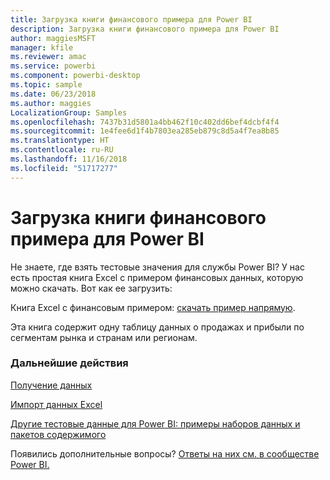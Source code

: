 ```yaml
---
title: Загрузка книги финансового примера для Power BI
description: Загрузка книги финансового примера для Power BI
author: maggiesMSFT
manager: kfile
ms.reviewer: amac
ms.service: powerbi
ms.component: powerbi-desktop
ms.topic: sample
ms.date: 06/23/2018
ms.author: maggies
LocalizationGroup: Samples
ms.openlocfilehash: 7437b31d5801a4bb462f10c402dd6bef4dcbf4f4
ms.sourcegitcommit: 1e4fee6d1f4b7803ea285eb879c8d5a4f7ea8b85
ms.translationtype: HT
ms.contentlocale: ru-RU
ms.lasthandoff: 11/16/2018
ms.locfileid: "51717277"
---
```

# <a name="download-the-financial-sample-workbook-for-power-bi"></a>Загрузка книги финансового примера для Power BI
Не знаете, где взять тестовые значения для службы Power BI? У нас есть простая книга Excel с примером финансовых данных, которую можно скачать.  Вот как ее загрузить:

Книга Excel с финансовым примером: [скачать пример напрямую](http://go.microsoft.com/fwlink/?LinkID=521962).

Эта книга содержит одну таблицу данных о продажах и прибыли по сегментам рынка и странам или регионам.

### <a name="next-steps"></a>Дальнейшие действия
[Получение данных](service-get-data.md)

[Импорт данных Excel](service-excel-workbook-files.md)

[Другие тестовые данные для Power BI: примеры наборов данных и пакетов содержимого](sample-datasets.md)

Появились дополнительные вопросы? [Ответы на них см. в сообществе Power BI.](http://community.powerbi.com/)

